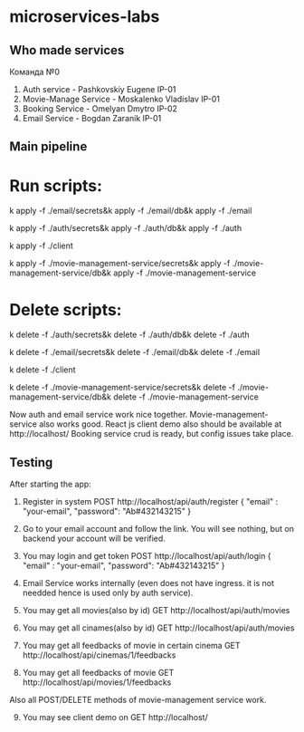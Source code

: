 # microservices-labs

## Who made services
Команда №0
1. Auth service - Pashkovskiy Eugene IP-01
2. Movie-Manage Service - Moskalenko Vladislav IP-01
3. Booking Service - Omelyan Dmytro IP-02
4. Email Service - Bogdan Zaranik IP-01

## Main pipeline
# Run scripts:

k apply -f ./email/secrets&k apply -f ./email/db&k apply -f ./email

k apply -f ./auth/secrets&k apply -f ./auth/db&k apply -f ./auth

k apply -f ./client

k apply -f ./movie-management-service/secrets&k apply -f ./movie-management-service/db&k apply -f ./movie-management-service

# Delete scripts:

k delete -f ./auth/secrets&k delete -f ./auth/db&k delete -f ./auth

k delete -f ./email/secrets&k delete -f ./email/db&k delete -f ./email

k delete -f ./client

k delete -f ./movie-management-service/secrets&k delete -f ./movie-management-service/db&k delete -f ./movie-management-service

Now auth and email service work nice together.
Movie-management-service also works good.
React js client demo also should be available at http://localhost/
Booking service crud is ready, but config issues take place.

## Testing
After starting the app:
1. Register in system
    POST http://localhost/api/auth/register
    {
        "email" : "your-email",
        "password": "Ab#432143215"
    }

2. Go to your email account and follow the link. You will see nothing, but on backend 
your account will be verified.

3. You may login and get token
    POST http://localhost/api/auth/login
    {
        "email" : "your-email",
        "password": "Ab#432143215"
    }

4. Email Service works internally (even does not have ingress. it is not needded
hence is used only by auth service).

5. You may get all movies(also by id)
    GET http://localhost/api/auth/movies

6. You may get all cinames(also by id)
    GET http://localhost/api/auth/movies

7. You may get all feedbacks of movie in certain cinema
    GET http://localhost/api/cinemas/1/feedbacks

8. You may get all feedbacks of movie
    GET http://localhost/api/movies/1/feedbacks

Also all POST/DELETE methods of movie-management service work.

9. You may see client demo on 
    GET http://localhost/
